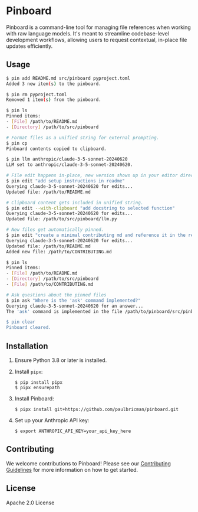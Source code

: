 # Pinboard

Pinboard is a command-line tool for managing file references when working with raw language models. It's meant to streamline codebase-level development workflows, allowing users to request contextual, in-place file updates efficiently.

## Usage

```bash
$ pin add README.md src/pinboard pyproject.toml
Added 3 new item(s) to the pinboard.

$ pin rm pyproject.toml
Removed 1 item(s) from the pinboard.

$ pin ls
Pinned items:
- [File] /path/to/README.md
- [Directory] /path/to/src/pinboard

# Format files as a unified string for external prompting.
$ pin cp
Pinboard contents copied to clipboard.

$ pin llm anthropic/claude-3-5-sonnet-20240620
LLM set to anthropic/claude-3-5-sonnet-20240620.

# File edit happens in-place, new version shows up in your editor directly.
$ pin edit "add setup instructions in readme"
Querying claude-3-5-sonnet-20240620 for edits...
Updated file: /path/to/README.md

# Clipboard content gets included in unified string.
$ pin edit --with-clipboard "add docstring to selected function"
Querying claude-3-5-sonnet-20240620 for edits...
Updated file: /path/to/src/pinboard/llm.py

# New files get automatically pinned.
$ pin edit "create a minimal contributing md and reference it in the readme"
Querying claude-3-5-sonnet-20240620 for edits...
Updated file: /path/to/README.md
Added new file: /path/to/CONTRIBUTING.md

$ pin ls
Pinned items:
- [File] /path/to/README.md
- [Directory] /path/to/src/pinboard
- [File] /path/to/CONTRIBUTING.md

# Ask questions about the pinned files
$ pin ask "Where is the 'ask' command implemented?"
Querying claude-3-5-sonnet-20240620 for an answer...
The 'ask' command is implemented in the file /path/to/pinboard/src/pinboard/cli.py. It's defined as a Typer command function named 'ask' that takes a message parameter and calls the ask_question function from the llm module.

$ pin clear
Pinboard cleared.
```

## Installation

1. Ensure Python 3.8 or later is installed.

2. Install `pipx`:
   ```
   $ pip install pipx
   $ pipx ensurepath
   ```

3. Install Pinboard:
   ```
   $ pipx install git+https://github.com/paulbricman/pinboard.git
   ```

4. Set up your Anthropic API key:
   ```
   $ export ANTHROPIC_API_KEY=your_api_key_here
   ```

## Contributing

We welcome contributions to Pinboard! Please see our [Contributing Guidelines](CONTRIBUTING.md) for more information on how to get started.

## License

Apache 2.0 License